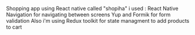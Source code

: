 Shopping app using React native called "shopiha" 
i used  :
  React Native Navigation for navigating between screens
  Yup and Formik for form validation 
Also i'm using Redux toolkit for state managment to add products to cart  

